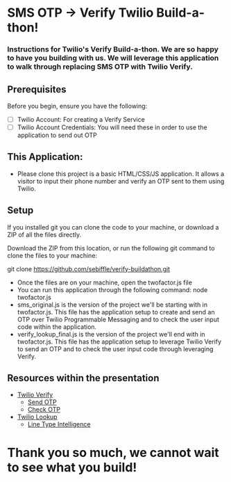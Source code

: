 # SMS OTP -> Verify Twilio Build-a-thon!

### Instructions for Twilio's Verify Build-a-thon. We are so happy to have you building with us. We will leverage this application to walk through replacing SMS OTP with Twilio Verify.

## Prerequisites
Before you begin, ensure you have the following:
- [ ] Twilio Account: For creating a Verify Service
- [ ] Twilio Account Credentials: You will need these in order to use the application to send out OTP  

## This Application:
- Please clone this project is a basic HTML/CSS/JS application. It allows a visitor to input their phone number and verify an OTP sent to them using Twilio.

## Setup
If you installed git you can clone the code to your machine, or download a ZIP of all the files directly.

Download the ZIP from this location, or run the following git command to clone the files to your machine:

git clone https://github.com/sebiffle/verify-buildathon.git

- Once the files are on your machine, open the twofactor.js file
- You can run this application through the following command: node twofactor.js
- sms_original.js is the version of the project we'll be starting with in twofactor.js. This file has the application setup to create and send an OTP over Twilio Programmable Messaging and to check the user input code within the application.
- verify_lookup_final.js is the version of the project we'll end with in twofactor.js. This file has the application setup to leverage Twilio Verify to send an OTP and to check the user input code through leveraging Verify.

## Resources within the presentation
- [Twilio Verify](https://www.twilio.com/docs/verify/api)
  - [Send OTP](https://www.twilio.com/docs/verify/api/verification#start-new-verification)
  - [Check OTP](https://www.twilio.com/docs/verify/api/verification-check)
- [Twilio Lookup](https://www.twilio.com/docs/lookup)
  - [Line Type Intelligence](https://www.twilio.com/docs/lookup/v2-api/line-type-intelligence)


# Thank you so much, we cannot wait to see what you build!
